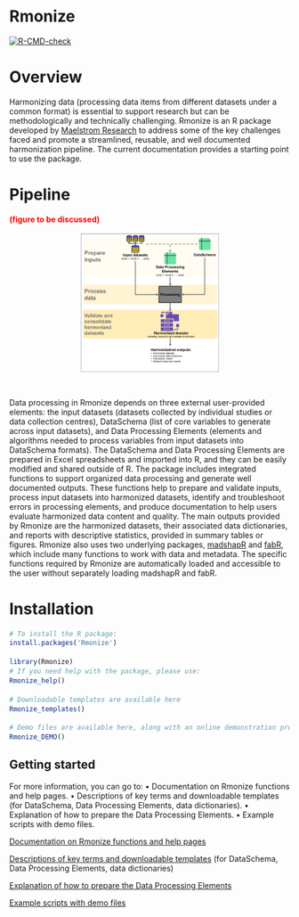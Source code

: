 
<!-- README.md is generated from README.Rmd. Please edit that file -->

# Rmonize

<!-- badges: start -->

[![R-CMD-check](https://github.com/maelstrom-research/Rmonize/actions/workflows/R-CMD-check.yaml/badge.svg)](https://github.com/maelstrom-research/Rmonize/actions/workflows/R-CMD-check.yaml)
<!-- badges: end -->

# Overview

Harmonizing data (processing data items from different datasets under a
common format) is essential to support research but can be
methodologically and technically challenging. Rmonize is an R package
developed by
<a href="https://www.maelstrom-research.org/" target="_blank">Maelstrom
Research</a> to address some of the key challenges faced and promote a
streamlined, reusable, and well documented harmonization pipeline. The
current documentation provides a starting point to use the package.

# Pipeline

<b style="color:red">(figure to be discussed)</b>

<img src="man/figures/fig_readme.png" 
style="width: 50%; margin: 0 auto; display: flex; justify-content: center;">

<br>

Data processing in Rmonize depends on three external user-provided
elements: the input datasets (datasets collected by individual studies
or data collection centres), DataSchema (list of core variables to
generate across input datasets), and Data Processing Elements (elements
and algorithms needed to process variables from input datasets into
DataSchema formats). The DataSchema and Data Processing Elements are
prepared in Excel spreadsheets and imported into R, and they can be
easily modified and shared outside of R. The package includes integrated
functions to support organized data processing and generate well
documented outputs. These functions help to prepare and validate inputs,
process input datasets into harmonized datasets, identify and
troubleshoot errors in processing elements, and produce documentation to
help users evaluate harmonized data content and quality. The main
outputs provided by Rmonize are the harmonized datasets, their
associated data dictionaries, and reports with descriptive statistics,
provided in summary tables or figures. Rmonize also uses two underlying
packages,
<a href="https://cran.r-project.org/web/packages/madshapR/index.html" 
target="_blank">madshapR</a> and
<a href="https://cran.r-project.org/web/packages/fabR/index.html" 
target="_blank">fabR</a>, which include many functions to work with data
and metadata. The specific functions required by Rmonize are
automatically loaded and accessible to the user without separately
loading madshapR and fabR.

# Installation

``` r
# To install the R package:
install.packages('Rmonize')

library(Rmonize)
# If you need help with the package, please use:
Rmonize_help()

# Downloadable templates are available here
Rmonize_templates()

# Demo files are available here, along with an online demonstration process 
Rmonize_DEMO()
```

## Getting started

For more information, you can go to: • Documentation on Rmonize
functions and help pages. • Descriptions of key terms and downloadable
templates (for DataSchema, Data Processing Elements, data dictionaries).
• Explanation of how to prepare the Data Processing Elements. • Example
scripts with demo files.

[Documentation on Rmonize functions and help pages](references.html)

[Descriptions of key terms and downloadable
templates](articles/a-Glossary-and-templates.html) (for DataSchema, Data
Processing Elements, data dictionaries)

[Explanation of how to prepare the Data Processing
Elements](articles/b-The-Data-processing-elements.html)

[Example scripts with demo
files](articles/c-Example-with-DEMO-files.html)
